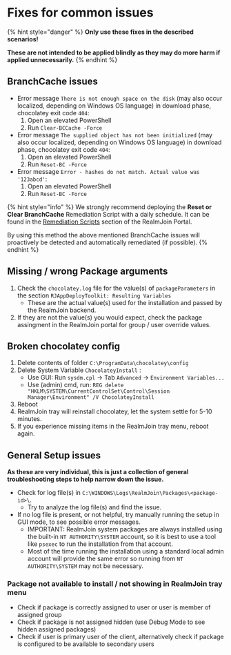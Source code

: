 # Fixes for common issues

{% hint style="danger" %}
**Only use these fixes in the described scenarios!**&#x20;

**These are not intended to be applied blindly as they may do more harm if applied unnecessarily.**
{% endhint %}

## BranchCache issues

* Error message `There is not enough space on the disk` (may also occur localized, depending on Windows OS language) in download phase, chocolatey exit code `404`:
  1. Open an elevated PowerShell
  2. Run `Clear-BCCache -Force`
* Error message `The supplied object has not been initialized` (may also occur localized, depending on Windows OS language) in download phase, chocolatey exit code `404`:
  1. Open an elevated PowerShell
  2. Run `Reset-BC -Force`
* Error message `Error - hashes do not match. Actual value was '123abcd'`:
  1. Open an elevated PowerShell
  2. Run `Reset-BC -Force`&#x20;

{% hint style="info" %}
We strongly recommend deploying the **Reset or Clear BranchCache** Remediation Script with a daily schedule. It can be found in the [Remediation Scripts](../../../automation/remediation-scripts.md) section of the RealmJoin Portal.&#x20;

By using this method the above mentioned BranchCache issues will proactively be detected and automatically remediated (if possible).
{% endhint %}

## Missing / wrong Package arguments <a href="#user-content-missing-wrong-package-arguments" id="user-content-missing-wrong-package-arguments"></a>

1. Check the `chocolatey.log` file for the value(s) of `packageParameters` in the section `RJAppDeployToolkit: Resulting Variables`
   * These are the actual value(s) used for the installation and passed by the RealmJoin backend.
2. If they are not the value(s) you would expect, check the package assingment in the RealmJoin portal for group / user override values.

## Broken chocolatey config <a href="#user-content-broken-chocolatey-config" id="user-content-broken-chocolatey-config"></a>

1. Delete contents of folder `C:\ProgramData\chocolatey\config`
2. Delete System Variable `ChocolateyInstall` :
   * Use GUI: Run `sysdm.cpl` -> Tab `Advanced` -> `Environment Variables...`
   * Use (admin) cmd, run: `REG delete "HKLM\SYSTEM\CurrentControlSet\Control\Session Manager\Environment" /V ChocolateyInstall`
3. Reboot
4. RealmJoin tray will reinstall chocolatey, let the system settle for 5-10 minutes.
5. If you experience missing items in the RealmJoin tray menu, reboot again.

## General Setup issues <a href="#user-content-general-setup-issues" id="user-content-general-setup-issues"></a>

**As these are very individual, this is just a collection of general troubleshooting steps to help narrow down the issue.**

* Check for log file(s) in `C:\WINDOWS\Logs\RealmJoin\Packages\<package-id>\`.
  * Try to analyze the log file(s) and find the issue.
* If no log file is present, or not helpful, try manually running the setup in GUI mode, to see possible error messages.
  * IMPORTANT: RealmJoin system packages are always installed using the built-in `NT AUTHORITY\SYSTEM` account, so it is best to use a tool like `psexec` to run the installation from that account.
  * Most of the time running the installation using a standard local admin account will provide the same error so running from `NT AUTHORITY\SYSTEM` may not be necessary.

### Package not available to install / not showing in RealmJoin tray menu <a href="#user-content-package-not-available-to-install-not-showing-in-realmjoin-tray-menu" id="user-content-package-not-available-to-install-not-showing-in-realmjoin-tray-menu"></a>

* Check if package is correctly assigned to user or user is member of assigned group
* Check if package is not assigned hidden (use Debug Mode to see hidden assigned packages)
* Check if user is primary user of the client, alternatively check if package is configured to be available to secondary users
